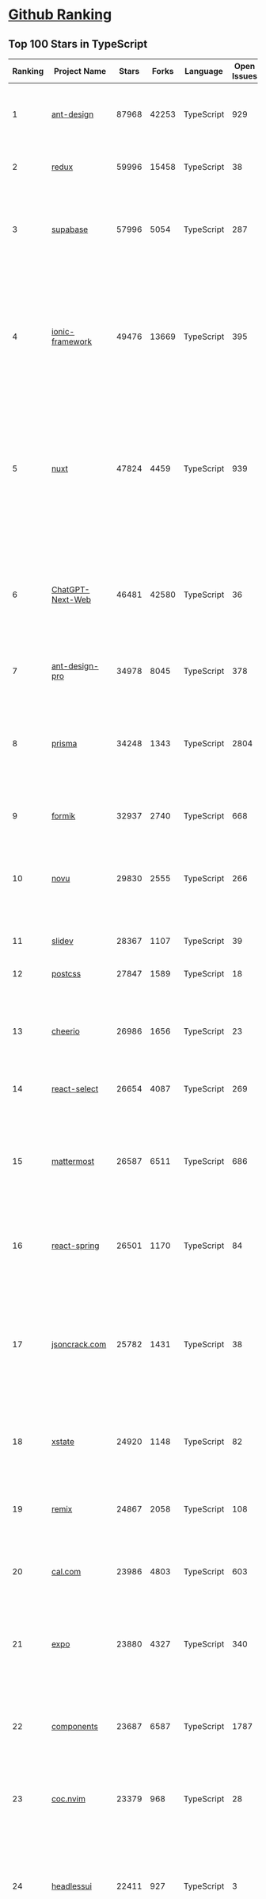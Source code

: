 [Github Ranking](../README.md)
==========

## Top 100 Stars in TypeScript

| Ranking | Project Name | Stars | Forks | Language | Open Issues | Description | Last Commit |
| ------- | ------------ | ----- | ----- | -------- | ----------- | ----------- | ----------- |
| 1 | [ant-design](https://github.com/ant-design/ant-design) | 87968 | 42253 | TypeScript | 929 | An enterprise-class UI design language and React UI library | 2023-10-17T02:50:13Z |
| 2 | [redux](https://github.com/reduxjs/redux) | 59996 | 15458 | TypeScript | 38 | Predictable state container for JavaScript apps | 2023-10-13T10:04:00Z |
| 3 | [supabase](https://github.com/supabase/supabase) | 57996 | 5054 | TypeScript | 287 | The open source Firebase alternative. Follow to stay updated about our public Beta. | 2023-10-17T02:46:13Z |
| 4 | [ionic-framework](https://github.com/ionic-team/ionic-framework) | 49476 | 13669 | TypeScript | 395 | A powerful cross-platform UI toolkit for building native-quality iOS, Android, and Progressive Web Apps with HTML, CSS, and JavaScript. | 2023-10-16T23:49:58Z |
| 5 | [nuxt](https://github.com/nuxt/nuxt) | 47824 | 4459 | TypeScript | 939 | Nuxt is an intuitive and extendable way to create type-safe, performant and production-grade full-stack web apps and websites with Vue 3. | 2023-10-17T01:24:53Z |
| 6 | [ChatGPT-Next-Web](https://github.com/Yidadaa/ChatGPT-Next-Web) | 46481 | 42580 | TypeScript | 36 | A well-designed cross-platform ChatGPT UI (Web / PWA / Linux / Win / MacOS). 一键拥有你自己的跨平台 ChatGPT 应用。 | 2023-10-17T00:18:22Z |
| 7 | [ant-design-pro](https://github.com/ant-design/ant-design-pro) | 34978 | 8045 | TypeScript | 378 | 👨🏻‍💻👩🏻‍💻 Use Ant Design like a Pro! | 2023-10-13T02:16:50Z |
| 8 | [prisma](https://github.com/prisma/prisma) | 34248 | 1343 | TypeScript | 2804 | Next-generation ORM for Node.js & TypeScript \| PostgreSQL, MySQL, MariaDB, SQL Server, SQLite, MongoDB and CockroachDB | 2023-10-17T02:46:53Z |
| 9 | [formik](https://github.com/jaredpalmer/formik) | 32937 | 2740 | TypeScript | 668 | Build forms in React, without the tears 😭  | 2023-10-16T17:11:23Z |
| 10 | [novu](https://github.com/novuhq/novu) | 29830 | 2555 | TypeScript | 266 | 🔥 The open-source notification infrastructure with fully functional embedded notification center 🚀🚀🚀 | 2023-10-17T00:31:18Z |
| 11 | [slidev](https://github.com/slidevjs/slidev) | 28367 | 1107 | TypeScript | 39 | Presentation Slides for Developers | 2023-10-16T10:18:34Z |
| 12 | [postcss](https://github.com/postcss/postcss) | 27847 | 1589 | TypeScript | 18 | Transforming styles with JS plugins | 2023-10-10T15:16:08Z |
| 13 | [cheerio](https://github.com/cheeriojs/cheerio) | 26986 | 1656 | TypeScript | 23 | The fast, flexible, and elegant library for parsing and manipulating HTML and XML. | 2023-10-16T16:06:35Z |
| 14 | [react-select](https://github.com/JedWatson/react-select) | 26654 | 4087 | TypeScript | 269 | The Select Component for React.js | 2023-10-17T00:17:56Z |
| 15 | [mattermost](https://github.com/mattermost/mattermost) | 26587 | 6511 | TypeScript | 686 | Mattermost is an open source platform for secure collaboration across the entire software development lifecycle.. | 2023-10-16T22:15:14Z |
| 16 | [react-spring](https://github.com/pmndrs/react-spring) | 26501 | 1170 | TypeScript | 84 | ✌️ A spring physics based React animation library | 2023-10-16T15:49:03Z |
| 17 | [jsoncrack.com](https://github.com/AykutSarac/jsoncrack.com) | 25782 | 1431 | TypeScript | 38 | ✨ Innovative and open-source visualization application that transforms various data formats, such as JSON, YAML, XML, CSV and more, into interactive graphs. | 2023-10-09T08:10:53Z |
| 18 | [xstate](https://github.com/statelyai/xstate) | 24920 | 1148 | TypeScript | 82 | State machines and statecharts for the modern web. | 2023-10-16T18:45:04Z |
| 19 | [remix](https://github.com/remix-run/remix) | 24867 | 2058 | TypeScript | 108 | Build Better Websites. Create modern, resilient user experiences with web fundamentals. | 2023-10-17T02:57:32Z |
| 20 | [cal.com](https://github.com/calcom/cal.com) | 23986 | 4803 | TypeScript | 603 | Scheduling infrastructure for absolutely everyone. | 2023-10-17T02:59:55Z |
| 21 | [expo](https://github.com/expo/expo) | 23880 | 4327 | TypeScript | 340 | An open-source platform for making universal native apps with React. Expo runs on Android, iOS, and the web. | 2023-10-17T00:18:14Z |
| 22 | [components](https://github.com/angular/components) | 23687 | 6587 | TypeScript | 1787 | Component infrastructure and Material Design components for Angular | 2023-10-17T02:29:46Z |
| 23 | [coc.nvim](https://github.com/neoclide/coc.nvim) | 23379 | 968 | TypeScript | 28 | Nodejs extension host for vim & neovim, load extensions like VSCode and host language servers. | 2023-10-13T03:35:32Z |
| 24 | [headlessui](https://github.com/tailwindlabs/headlessui) | 22411 | 927 | TypeScript | 3 | Completely unstyled, fully accessible UI components, designed to integrate beautifully with Tailwind CSS. | 2023-10-04T17:46:00Z |
| 25 | [windows95](https://github.com/felixrieseberg/windows95) | 21950 | 1337 | TypeScript | 128 | 💩🚀 Windows 95 in Electron. Runs on macOS, Linux, and Windows. | 2023-10-05T17:35:58Z |
| 26 | [tldraw](https://github.com/tldraw/tldraw) | 21837 | 1201 | TypeScript | 158 | a very good whiteboard | 2023-10-17T01:58:58Z |
| 27 | [mantine](https://github.com/mantinedev/mantine) | 21764 | 1535 | TypeScript | 42 | A fully featured React components library | 2023-10-16T22:05:17Z |
| 28 | [lens](https://github.com/lensapp/lens) | 21648 | 1374 | TypeScript | 960 | Lens - The way the world runs Kubernetes | 2023-10-11T09:22:54Z |
| 29 | [PicGo](https://github.com/Molunerfinn/PicGo) | 21604 | 2158 | TypeScript | 26 | :rocket:A simple & beautiful tool for pictures uploading built by vue-cli-electron-builder | 2023-10-01T12:13:56Z |
| 30 | [outline](https://github.com/outline/outline) | 20712 | 1735 | TypeScript | 72 | The fastest knowledge base for growing teams. Beautiful, realtime collaborative, feature packed, and markdown compatible. | 2023-10-17T02:59:58Z |
| 31 | [medusa](https://github.com/medusajs/medusa) | 20163 | 1668 | TypeScript | 203 | Building blocks for digital commerce | 2023-10-16T19:47:05Z |
| 32 | [blueprint](https://github.com/palantir/blueprint) | 20102 | 2138 | TypeScript | 645 | A React-based UI toolkit for the web | 2023-10-17T00:28:11Z |
| 33 | [react-dnd](https://github.com/react-dnd/react-dnd) | 19832 | 1963 | TypeScript | 396 | Drag and Drop for React | 2023-10-16T06:27:47Z |
| 34 | [nx](https://github.com/nrwl/nx) | 19690 | 2010 | TypeScript | 667 | Smart, Fast and Extensible Build System | 2023-10-17T02:10:10Z |
| 35 | [Bilibili-Evolved](https://github.com/the1812/Bilibili-Evolved) | 19238 | 1505 | TypeScript | 378 | 强大的哔哩哔哩增强脚本 | 2023-10-16T14:06:46Z |
| 36 | [budibase](https://github.com/Budibase/budibase) | 19211 | 1252 | TypeScript | 542 | Low code platform for creating internal tools, workflows, and admin panels in minutes. Supports PostgreSQL, MySQL, MSSQL, MongoDB, Rest API, Docker, K8s, and more 🚀. Budibase, the low code platform you'll enjoy using ⚡   | 2023-10-16T17:40:18Z |
| 37 | [InvokeAI](https://github.com/invoke-ai/InvokeAI) | 19126 | 2005 | TypeScript | 456 | InvokeAI is a leading creative engine for Stable Diffusion models, empowering professionals, artists, and enthusiasts to generate and create visual media using the latest AI-driven technologies. The solution offers an industry leading WebUI, supports terminal use through a CLI, and serves as the foundation for multiple commercial products. | 2023-10-16T19:43:21Z |
| 38 | [desktop](https://github.com/desktop/desktop) | 18319 | 9639 | TypeScript | 786 | Focus on what matters instead of fighting with Git. | 2023-10-16T20:26:46Z |
| 39 | [sst](https://github.com/sst/sst) | 17934 | 1509 | TypeScript | 659 | Build modern full-stack applications on AWS | 2023-10-16T21:26:21Z |
| 40 | [react-flow](https://github.com/wbkd/react-flow) | 17726 | 1186 | TypeScript | 83 | Highly customizable library for building an interactive node-based UI, workflow editor, flow chart or static diagram  | 2023-10-16T17:00:12Z |
| 41 | [redux-thunk](https://github.com/reduxjs/redux-thunk) | 17680 | 1083 | TypeScript | 1 | Thunk middleware for Redux | 2023-09-13T02:58:48Z |
| 42 | [Flowise](https://github.com/FlowiseAI/Flowise) | 16799 | 7776 | TypeScript | 196 | Drag & drop UI to build your customized LLM flow | 2023-10-16T20:56:59Z |
| 43 | [fluentui](https://github.com/microsoft/fluentui) | 16457 | 2554 | TypeScript | 483 | Fluent UI web represents a collection of utilities, React components, and web components for building web applications. | 2023-10-17T00:59:03Z |
| 44 | [CopyTranslator](https://github.com/CopyTranslator/CopyTranslator) | 16362 | 1917 | TypeScript | 113 | Foreign language reading and translation assistant based on copy and translate. | 2023-09-26T12:29:51Z |
| 45 | [sismo-badges](https://github.com/sismo-core/sismo-badges) | 16239 | 743 | TypeScript | 1 | Contracts of the Sismo Badge Minting Protocol  | 2023-10-03T15:47:29Z |
| 46 | [nextui](https://github.com/nextui-org/nextui) | 16158 | 842 | TypeScript | 69 | 🚀   Beautiful, fast and modern React UI library. | 2023-10-16T22:52:34Z |
| 47 | [lit](https://github.com/lit/lit) | 16132 | 832 | TypeScript | 341 | Lit is a simple library for building fast, lightweight web components. | 2023-10-17T02:55:16Z |
| 48 | [jotai](https://github.com/pmndrs/jotai) | 15179 | 481 | TypeScript | 3 | 👻 Primitive and flexible state management for React | 2023-10-17T00:04:54Z |
| 49 | [feathers](https://github.com/feathersjs/feathers) | 14778 | 760 | TypeScript | 91 | The API and real-time application framework | 2023-10-13T17:37:51Z |
| 50 | [foam](https://github.com/foambubble/foam) | 14202 | 604 | TypeScript | 76 | A personal knowledge management and sharing system for VSCode | 2023-10-16T17:27:38Z |
| 51 | [blueprint](https://github.com/palantir/blueprint) | 20102 | 2138 | TypeScript | 645 | A React-based UI toolkit for the web | 2023-10-17T00:28:11Z |
| 52 | [nx](https://github.com/nrwl/nx) | 19690 | 2010 | TypeScript | 667 | Smart, Fast and Extensible Build System | 2023-10-17T02:10:10Z |
| 53 | [upterm](https://github.com/railsware/upterm) | 19313 | 649 | TypeScript | 219 | A terminal emulator for the 21st century. | 2019-05-20T17:42:14Z |
| 54 | [budibase](https://github.com/Budibase/budibase) | 19211 | 1252 | TypeScript | 542 | Low code platform for creating internal tools, workflows, and admin panels in minutes. Supports PostgreSQL, MySQL, MSSQL, MongoDB, Rest API, Docker, K8s, and more 🚀. Budibase, the low code platform you'll enjoy using ⚡   | 2023-10-16T17:40:18Z |
| 55 | [wenyan](https://github.com/wenyan-lang/wenyan) | 19153 | 1096 | TypeScript | 182 | 文言文編程語言 A programming language for the ancient Chinese. | 2023-02-11T22:49:40Z |
| 56 | [sst](https://github.com/sst/sst) | 17934 | 1509 | TypeScript | 659 | Build modern full-stack applications on AWS | 2023-10-16T21:26:21Z |
| 57 | [chatbot-ui](https://github.com/mckaywrigley/chatbot-ui) | 17921 | 5331 | TypeScript | 343 | An open source ChatGPT UI. | 2023-10-15T13:53:32Z |
| 58 | [react-flow](https://github.com/wbkd/react-flow) | 17726 | 1186 | TypeScript | 83 | Highly customizable library for building an interactive node-based UI, workflow editor, flow chart or static diagram  | 2023-10-16T17:00:12Z |
| 59 | [wechaty](https://github.com/wechaty/wechaty) | 17408 | 2480 | TypeScript | 345 | Conversational RPA SDK for Chatbot Makers | 2023-08-31T01:11:47Z |
| 60 | [ionicons](https://github.com/ionic-team/ionicons) | 17115 | 2076 | TypeScript | 255 | Premium hand-crafted icons built by Ionic, for Ionic apps and web apps everywhere 🌎 | 2023-10-10T17:37:34Z |
| 61 | [fullcalendar](https://github.com/fullcalendar/fullcalendar) | 16998 | 3570 | TypeScript | 878 | Full-sized drag & drop event calendar in JavaScript | 2023-10-16T08:47:35Z |
| 62 | [Flowise](https://github.com/FlowiseAI/Flowise) | 16799 | 7776 | TypeScript | 196 | Drag & drop UI to build your customized LLM flow | 2023-10-16T20:56:59Z |
| 63 | [fluentui](https://github.com/microsoft/fluentui) | 16457 | 2554 | TypeScript | 483 | Fluent UI web represents a collection of utilities, React components, and web components for building web applications. | 2023-10-17T00:59:03Z |
| 64 | [node-redis](https://github.com/redis/node-redis) | 16432 | 1833 | TypeScript | 222 | Redis Node.js client | 2023-10-15T06:55:47Z |
| 65 | [CopyTranslator](https://github.com/CopyTranslator/CopyTranslator) | 16362 | 1917 | TypeScript | 113 | Foreign language reading and translation assistant based on copy and translate. | 2023-09-26T12:29:51Z |
| 66 | [nextui](https://github.com/nextui-org/nextui) | 16158 | 842 | TypeScript | 69 | 🚀   Beautiful, fast and modern React UI library. | 2023-10-16T22:52:34Z |
| 67 | [taxonomy](https://github.com/shadcn-ui/taxonomy) | 15510 | 1996 | TypeScript | 89 | An open source application built using the new router, server components and everything new in Next.js 13. | 2023-10-11T10:37:19Z |
| 68 | [jotai](https://github.com/pmndrs/jotai) | 15179 | 481 | TypeScript | 3 | 👻 Primitive and flexible state management for React | 2023-10-17T00:04:54Z |
| 69 | [commitlint](https://github.com/conventional-changelog/commitlint) | 14645 | 864 | TypeScript | 142 | 📓 Lint commit messages | 2023-10-14T12:18:24Z |
| 70 | [ar-cutpaste](https://github.com/cyrildiagne/ar-cutpaste) | 14536 | 2090 | TypeScript | 41 | Cut and paste your surroundings using AR | 2023-03-04T15:48:58Z |
| 71 | [foam](https://github.com/foambubble/foam) | 14202 | 604 | TypeScript | 76 | A personal knowledge management and sharing system for VSCode | 2023-10-16T17:27:38Z |
| 72 | [formatjs](https://github.com/formatjs/formatjs) | 13882 | 1397 | TypeScript | 21 | The monorepo home to all of the FormatJS related libraries, most notably react-intl. | 2023-10-16T22:58:37Z |
| 73 | [naive-ui](https://github.com/tusen-ai/naive-ui) | 13839 | 1502 | TypeScript | 569 | A Vue 3 Component Library. Fairly Complete. Theme Customizable. Uses TypeScript. Fast. | 2023-10-16T09:27:39Z |
| 74 | [unocss](https://github.com/unocss/unocss) | 13663 | 659 | TypeScript | 89 | The instant on-demand atomic CSS engine. | 2023-10-16T10:01:15Z |
| 75 | [leon](https://github.com/leon-ai/leon) | 13626 | 1135 | TypeScript | 68 | 🧠 Leon is your open-source personal assistant. | 2023-10-16T00:59:40Z |
| 76 | [tinymce](https://github.com/tinymce/tinymce) | 13552 | 2122 | TypeScript | 1212 | The world's #1 JavaScript library for rich text editing. Available for React, Vue and Angular | 2023-10-17T03:01:19Z |
| 77 | [jupyterlab](https://github.com/jupyterlab/jupyterlab) | 13322 | 2850 | TypeScript | 2334 | JupyterLab computational environment. | 2023-10-16T22:18:25Z |
| 78 | [chatgpt-google-extension](https://github.com/wong2/chatgpt-google-extension) | 13277 | 1524 | TypeScript | 91 | This project is deprecated. Check my new project ChatHub: | 2023-09-19T06:29:11Z |
| 79 | [react-redux-typescript-guide](https://github.com/piotrwitek/react-redux-typescript-guide) | 13242 | 1086 | TypeScript | 30 | The complete guide to static typing in "React & Redux" apps using TypeScript | 2022-05-31T09:59:57Z |
| 80 | [tremor](https://github.com/tremorlabs/tremor) | 13202 | 364 | TypeScript | 56 | The React library to build dashboards fast. | 2023-10-16T20:40:23Z |
| 81 | [react-jsonschema-form](https://github.com/rjsf-team/react-jsonschema-form) | 13108 | 2129 | TypeScript | 247 | A React component for building Web forms from JSON Schema. | 2023-10-12T21:49:32Z |
| 82 | [payload](https://github.com/payloadcms/payload) | 12995 | 722 | TypeScript | 38 | The best way to build a modern backend + admin UI. No black magic, all TypeScript, and fully open-source, Payload is both an app framework and a headless CMS. | 2023-10-17T02:48:26Z |
| 83 | [million](https://github.com/aidenybai/million) | 12930 | 452 | TypeScript | 85 | Make React Faster. Automatically. | 2023-10-17T00:53:33Z |
| 84 | [redux-persist](https://github.com/rt2zz/redux-persist) | 12727 | 877 | TypeScript | 502 | persist and rehydrate a redux store | 2023-06-16T21:44:39Z |
| 85 | [wechat-chatgpt](https://github.com/fuergaosi233/wechat-chatgpt) | 12686 | 3950 | TypeScript | 53 | Use ChatGPT On Wechat via wechaty | 2023-05-05T20:16:17Z |
| 86 | [amplication](https://github.com/amplication/amplication) | 12666 | 1255 | TypeScript | 544 | 🔥🔥🔥 Open-source backend development platform. Build production-ready services without wasting time on repetitive coding. | 2023-10-16T19:29:55Z |
| 87 | [dub](https://github.com/steven-tey/dub) | 12506 | 1049 | TypeScript | 37 | An open-source link shortener with built-in analytics + free custom domains. | 2023-10-16T05:51:02Z |
| 88 | [lowcode-engine](https://github.com/alibaba/lowcode-engine) | 12390 | 2177 | TypeScript | 413 | An enterprise-class low-code technology stack with scale-out design / 一套面向扩展设计的企业级低代码技术体系 | 2023-10-16T09:00:59Z |
| 89 | [crystal](https://github.com/graphile/crystal) | 12199 | 567 | TypeScript | 41 | 🔮 Graphile's Crystal Monorepo; home to Grafast, PostGraphile, pg-introspection, pg-sql2 and much more! | 2023-10-13T15:55:28Z |
| 90 | [ts-node](https://github.com/TypeStrong/ts-node) | 12168 | 517 | TypeScript | 153 | TypeScript execution and REPL for node.js | 2023-10-05T21:51:56Z |
| 91 | [mean](https://github.com/linnovate/mean) | 12153 | 3506 | TypeScript | 7 | The MEAN stack uses Mongo, Express, Angular(6) and Node for simple and scalable fullstack js applications | 2023-09-04T14:31:42Z |
| 92 | [type-fest](https://github.com/sindresorhus/type-fest) | 12092 | 464 | TypeScript | 168 | A collection of essential TypeScript types | 2023-10-16T18:49:46Z |
| 93 | [stencil](https://github.com/ionic-team/stencil) | 11959 | 762 | TypeScript | 373 | A toolchain for building scalable, enterprise-ready component systems on top of TypeScript and Web Component standards. Stencil components can be distributed natively to React, Angular, Vue, and traditional web developers from a single, framework-agnostic codebase. | 2023-10-17T01:35:05Z |
| 94 | [nivo](https://github.com/plouc/nivo) | 11953 | 973 | TypeScript | 87 | nivo provides a rich set of dataviz components, built on top of the awesome d3 and React libraries | 2023-10-02T09:04:34Z |
| 95 | [partytown](https://github.com/BuilderIO/partytown) | 11933 | 373 | TypeScript | 97 | Relocate resource intensive third-party scripts off of the main thread and into a web worker. 🎉 | 2023-10-12T14:37:24Z |
| 96 | [monkeytype](https://github.com/monkeytypegame/monkeytype) | 11845 | 1767 | TypeScript | 28 | The most customizable typing website with a minimalistic design and a ton of features. Test yourself in various modes, track your progress and improve your speed. | 2023-10-16T22:02:34Z |
| 97 | [interact.js](https://github.com/taye/interact.js) | 11743 | 772 | TypeScript | 55 | JavaScript drag and drop, resizing and multi-touch gestures with inertia and snapping for modern browsers (and also IE9+) | 2023-09-17T13:11:55Z |
| 98 | [react-toastify](https://github.com/fkhadra/react-toastify) | 11514 | 630 | TypeScript | 79 | React notification made easy 🚀 ! | 2023-09-01T06:56:15Z |
| 99 | [vercel](https://github.com/vercel/vercel) | 11315 | 2013 | TypeScript | 203 | Develop. Preview. Ship. | 2023-10-16T22:57:21Z |
| 100 | [ext-saladict](https://github.com/crimx/ext-saladict) | 11164 | 699 | TypeScript | 608 | 🥗 All-in-one professional pop-up dictionary and page translator which supports multiple search modes, page translations, new word notebook and PDF selection searching. | 2023-10-16T18:09:51Z |

